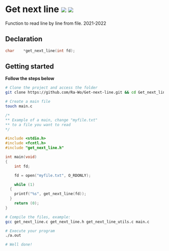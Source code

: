 # Get next line ![](https://forthebadge.com/images/badges/made-with-c.svg) ![](https://forthebadge.com/images/badges/built-with-love.svg)

Function to read line by line from file. 2021-2022

## Declaration

```c
char	*get_next_line(int fd);
```


## Getting started
**Follow the steps below**
```bash
# Clone the project and access the folder
git clone https://github.com/Ra-Wo/Get-next-line.git && cd Get_next_line

# Create a main file
touch main.c
```

```c
/*
** Example of a main, change "myfile.txt"
** to a file you want to read
*/

#include <stdio.h>
#include <fcntl.h>
#include "get_next_line.h"

int main(void)
{
	int	fd;

	fd = open("myfile.txt", O_RDONLY);

	while (1)
  {
    printf("%s", get_next_line(fd));
  }
	return (0);
}
```

```bash
# Compile the files, example:
gcc get_next_line.c get_next_line.h get_next_line_utils.c main.c

# Execute your program
./a.out

# Well done!
```
